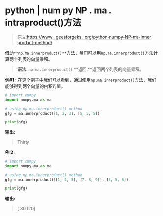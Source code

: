 # python | num py NP . ma . intraproduct()方法

> 原文:[https://www . geesforgeks . org/python-numpy-NP-ma-inner product-method/](https://www.geeksforgeeks.org/python-numpy-np-ma-innerproduct-method/)

借助`**np.ma.innerproduct()**`方法，我们可以用`np.ma.innerproduct()`方法计算两个列表的向量乘积。

> **语法:** `np.ma.innerproduct()`
> **返回:**返回两个列表的向量乘积。

**例#1 :**
在这个例子中我们可以看到，通过使用`np.ma.innerproduct()`方法，我们能够得到两个向量的内积的值。

```py
# import numpy
import numpy.ma as ma

# using np.ma.innerproduct() method
gfg = ma.innerproduct([1, 2, 3], [5, 5, 5])

print(gfg)
```

**输出:**

> Thirty

**例 2 :**

```py
# import numpy
import numpy.ma as ma

# using np.ma.innerproduct() method
gfg = ma.innerproduct([[1, 2, 3], [7, 8, 9]], [5, 5, 5])

print(gfg)
```

**输出:**

> [ 30 120]